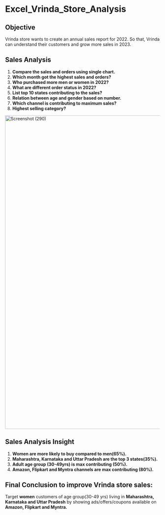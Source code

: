 # Excel_Vrinda_Store_Analysis

## Objective
Vrinda store wants to create an annual sales report for 2022. So that, Vrinda can understand their customers and grow more sales in 2023.

## Sales Analysis
1. **Compare the sales and orders using single chart.**
2. **Which month got the highest sales and orders?**
3. **Who purchased more men or women in 2022?**
4. **What are different order status in 2022?**
5. **List top 10 states contributing to the sales?**
6. **Relation between age and gender based on number.**
7. **Which channel is contributing to maximum sales?**
8. **Highest selling category?**

<img width="1653" height="1017" alt="Screenshot (290)" src="https://github.com/user-attachments/assets/2299f394-b2b0-4039-a243-f4d035a8863e" />

## Sales Analysis Insight
1. **Women are more likely to buy compared to men(65%).**
2. **Maharashtra, Karnataka and Uttar Pradesh are the top 3 states(35%).**
3. **Adult age group (30-49yrs) is max contributing (50%).**
4. **Amazon, Flipkart and Myntra channels are max contributing (80%).**

## Final Conclusion to improve Vrinda store sales:
Target **women** customers of age group(30-49 yrs) living in **Maharashtra, Karnataka and Uttar Pradesh** by showing ads/offers/coupons available on **Amazon, Flipkart and Myntra.**

